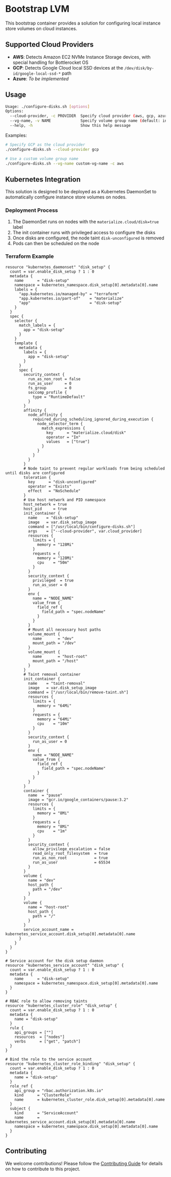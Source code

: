 # Bootstrap LVM

This bootstrap container provides a solution for configuring local instance store volumes on cloud instances.

## Supported Cloud Providers

- **AWS**: Detects Amazon EC2 NVMe Instance Storage devices, with special handling for Bottlerocket OS
- **GCP**: Detects Google Cloud local SSD devices at the `/dev/disk/by-id/google-local-ssd-*` path
- **Azure**: _To be implemented_

## Usage

```bash
Usage: ./configure-disks.sh [options]
Options:
  --cloud-provider, -c PROVIDER  Specify cloud provider (aws, gcp, azure)
  --vg-name, -v NAME             Specify volume group name (default: instance-store-vg)
  --help, -h                     Show this help message
```

Examples:

```bash
# Specify GCP as the cloud provider
./configure-disks.sh --cloud-provider gcp

# Use a custom volume group name
./configure-disks.sh --vg-name custom-vg-name -c aws
```

## Kubernetes Integration

This solution is designed to be deployed as a Kubernetes DaemonSet to automatically configure instance store volumes on nodes.

### Deployment Process

1. The DaemonSet runs on nodes with the `materialize.cloud/disk=true` label
2. The init container runs with privileged access to configure the disks
3. Once disks are configured, the node taint `disk-unconfigured` is removed
4. Pods can then be scheduled on the node

### Terraform Example

```hcl
resource "kubernetes_daemonset" "disk_setup" {
  count = var.enable_disk_setup ? 1 : 0
  metadata {
    name      = "disk-setup"
    namespace = kubernetes_namespace.disk_setup[0].metadata[0].name
    labels = {
      "app.kubernetes.io/managed-by" = "terraform"
      "app.kubernetes.io/part-of"    = "materialize"
      "app"                          = "disk-setup"
    }
  }
  spec {
    selector {
      match_labels = {
        app = "disk-setup"
      }
    }
    template {
      metadata {
        labels = {
          app = "disk-setup"
        }
      }
      spec {
        security_context {
          run_as_non_root = false
          run_as_user     = 0
          fs_group        = 0
          seccomp_profile {
            type = "RuntimeDefault"
          }
        }
        affinity {
          node_affinity {
            required_during_scheduling_ignored_during_execution {
              node_selector_term {
                match_expressions {
                  key      = "materialize.cloud/disk"
                  operator = "In"
                  values   = ["true"]
                }
              }
            }
          }
        }
        # Node taint to prevent regular workloads from being scheduled until disks are configured
        toleration {
          key      = "disk-unconfigured"
          operator = "Exists"
          effect   = "NoSchedule"
        }
        # Use host network and PID namespace
        host_network = true
        host_pid     = true
        init_container {
          name    = "disk-setup"
          image   = var.disk_setup_image
          command = ["/usr/local/bin/configure-disks.sh"]
          args    = ["--cloud-provider", var.cloud_provider]
          resources {
            limits = {
              memory = "128Mi"
            }
            requests = {
              memory = "128Mi"
              cpu    = "50m"
            }
          }
          security_context {
            privileged  = true
            run_as_user = 0
          }
          env {
            name = "NODE_NAME"
            value_from {
              field_ref {
                field_path = "spec.nodeName"
              }
            }
          }
          # Mount all necessary host paths
          volume_mount {
            name       = "dev"
            mount_path = "/dev"
          }
          volume_mount {
            name       = "host-root"
            mount_path = "/host"
          }
        }
        # Taint removal container
        init_container {
          name    = "taint-removal"
          image   = var.disk_setup_image
          command = ["/usr/local/bin/remove-taint.sh"]
          resources {
            limits = {
              memory = "64Mi"
            }
            requests = {
              memory = "64Mi"
              cpu    = "10m"
            }
          }
          security_context {
            run_as_user = 0
          }
          env {
            name = "NODE_NAME"
            value_from {
              field_ref {
                field_path = "spec.nodeName"
              }
            }
          }
        }
        container {
          name  = "pause"
          image = "gcr.io/google_containers/pause:3.2"
          resources {
            limits = {
              memory = "8Mi"
            }
            requests = {
              memory = "8Mi"
              cpu    = "1m"
            }
          }
          security_context {
            allow_privilege_escalation = false
            read_only_root_filesystem  = true
            run_as_non_root            = true
            run_as_user                = 65534
          }
        }
        volume {
          name = "dev"
          host_path {
            path = "/dev"
          }
        }
        volume {
          name = "host-root"
          host_path {
            path = "/"
          }
        }
        service_account_name = kubernetes_service_account.disk_setup[0].metadata[0].name
      }
    }
  }
}

# Service account for the disk setup daemon
resource "kubernetes_service_account" "disk_setup" {
  count = var.enable_disk_setup ? 1 : 0
  metadata {
    name      = "disk-setup"
    namespace = kubernetes_namespace.disk_setup[0].metadata[0].name
  }
}

# RBAC role to allow removing taints
resource "kubernetes_cluster_role" "disk_setup" {
  count = var.enable_disk_setup ? 1 : 0
  metadata {
    name = "disk-setup"
  }
  rule {
    api_groups = [""]
    resources  = ["nodes"]
    verbs      = ["get", "patch"]
  }
}

# Bind the role to the service account
resource "kubernetes_cluster_role_binding" "disk_setup" {
  count = var.enable_disk_setup ? 1 : 0
  metadata {
    name = "disk-setup"
  }
  role_ref {
    api_group = "rbac.authorization.k8s.io"
    kind      = "ClusterRole"
    name      = kubernetes_cluster_role.disk_setup[0].metadata[0].name
  }
  subject {
    kind      = "ServiceAccount"
    name      = kubernetes_service_account.disk_setup[0].metadata[0].name
    namespace = kubernetes_namespace.disk_setup[0].metadata[0].name
  }
}
```

## Contributing

We welcome contributions! Please follow the [Contributing Guide](CONTRIBUTING.md) for details on how to contribute to this project.
